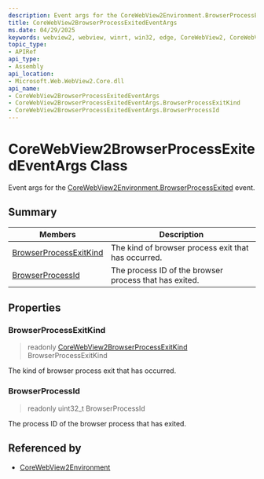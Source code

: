 ```yaml
---
description: Event args for the CoreWebView2Environment.BrowserProcessExited event.
title: CoreWebView2BrowserProcessExitedEventArgs
ms.date: 04/29/2025
keywords: webview2, webview, winrt, win32, edge, CoreWebView2, CoreWebView2Controller, browser control, edge html, CoreWebView2BrowserProcessExitedEventArgs
topic_type:
- APIRef
api_type:
- Assembly
api_location:
- Microsoft.Web.WebView2.Core.dll
api_name:
- CoreWebView2BrowserProcessExitedEventArgs
- CoreWebView2BrowserProcessExitedEventArgs.BrowserProcessExitKind
- CoreWebView2BrowserProcessExitedEventArgs.BrowserProcessId
---
```


# CoreWebView2BrowserProcessExitedEventArgs Class



Event args for the [CoreWebView2Environment.BrowserProcessExited](corewebview2environment.md#browserprocessexited) event.

## Summary

Members|Description
--|--
[BrowserProcessExitKind](#browserprocessexitkind) | The kind of browser process exit that has occurred.
[BrowserProcessId](#browserprocessid) | The process ID of the browser process that has exited.

## Properties

### BrowserProcessExitKind

> readonly  [CoreWebView2BrowserProcessExitKind](corewebview2browserprocessexitkind.md) BrowserProcessExitKind

The kind of browser process exit that has occurred.

### BrowserProcessId

> readonly  uint32_t BrowserProcessId

The process ID of the browser process that has exited.






## Referenced by

- [CoreWebView2Environment](corewebview2environment.md)
